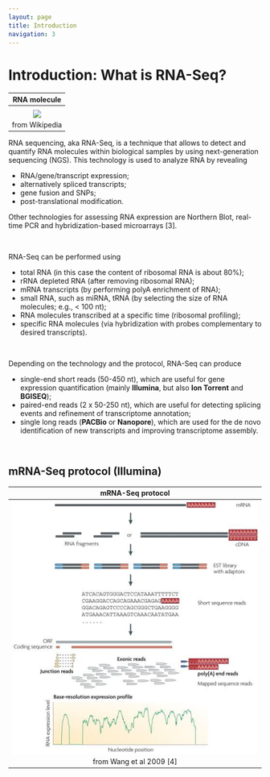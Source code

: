 ```yaml
---
layout: page
title: Introduction
navigation: 3
---
```


# Introduction: What is RNA-Seq? 

|RNA molecule|
| :---:  |
|<img src="images/Double-stranded_RNA.gif" width="300" align="middle" />|
|from Wikipedia|


RNA sequencing, aka RNA-Seq, is a technique that allows to detect and quantify RNA molecules within biological samples by using next-generation sequencing (NGS). This technology is used to analyze RNA by revealing
* RNA/gene/transcript expression;
* alternatively spliced transcripts;
* gene fusion and SNPs;
* post-translational modification.

Other technologies for assessing RNA expression are Northern Blot, real-time PCR and hybridization-based  microarrays [3].

<br/>

RNA-Seq can be performed using
* total RNA (in this case the content of ribosomal RNA is about 80%);
* rRNA depleted RNA (after removing ribosomal RNA);
* mRNA transcripts (by performing polyA enrichment of RNA); 
* small RNA, such as miRNA, tRNA (by selecting the size of RNA molecules; e.g., < 100 nt);
* RNA molecules transcribed at a specific time (ribosomal profiling);
* specific RNA molecules (via hybridization with probes complementary to desired transcripts).

<br/>

Depending on the technology and the protocol, RNA-Seq can produce
* single-end short reads (50-450 nt), which are useful for gene expression quantification (mainly **Illumina**, but also **Ion Torrent** and **BGISEQ**);
* paired-end reads (2 x 50-250 nt), which are useful for detecting splicing events and refinement of transcriptome annotation;
* single long reads (**PACBio** or **Nanopore**), which are used for the de novo identification of new transcripts and improving transcriptome assembly. 


<br/>

## mRNA-Seq protocol (Illumina)


|mRNA-Seq protocol|
| :---:  |
|<img src="images/tileshop.jpeg" align="middle" />|
|from Wang et al 2009 [4]|

<br/>


